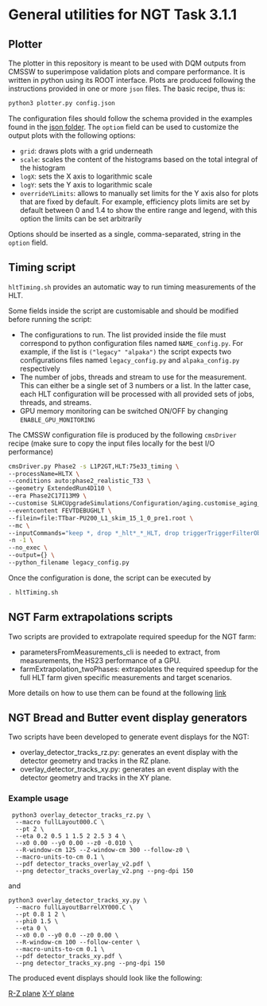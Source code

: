 # General utilities for NGT Task 3.1.1

## Plotter

The plotter in this repository is meant to be used with DQM outputs from CMSSW to superimpose validation plots and compare performance. It is written in python using its ROOT interface. Plots are produced following the instructions provided in one or more `json` files. The basic recipe, thus is:

```bash
python3 plotter.py config.json
```

The configuration files should follow the schema provided in the examples found in the [json folder](/json). The `optiom` field can be used to customize the output plots with the following options:

- `grid`: draws plots with a grid underneath
- `scale`: scales the content of the histograms based on the total integral of the histogram
- `logX`: sets the X axis to logarithmic scale
- `logY`: sets the Y axis to logarithmic scale
- `overrideYLimits`: allows to manually set limits for the Y axis also for plots that are fixed by default. For example, efficiency plots limits are set by default between 0 and 1.4 to show the entire range and legend, with this option the limits can be set arbitrarily

Options should be inserted as a single, comma-separated, string in the `option` field.

## Timing script

`hltTiming.sh` provides an automatic way to run timing measurements of the HLT.

Some fields inside the script are customisable and should be modified before running the script:

- The configurations to run. The list provided inside the file must correspond to python configuration files named `NAME_config.py`. For example, if the list is `("legacy" "alpaka")` the script expects two configurations files named `legacy_config.py` and `alpaka_config.py` respectively
- The number of jobs, threads and stream to use for the measurement. This can either be a single set of 3 numbers or a list. In the latter case, each HLT configuration will be processed with all provided sets of jobs, threads, and streams.
- GPU memory monitoring can be switched ON/OFF by changing `ENABLE_GPU_MONITORING`

The CMSSW configuration file is produced by the following `cmsDriver` recipe (make sure to copy the input files locally for the best I/O performance)

```bash
cmsDriver.py Phase2 -s L1P2GT,HLT:75e33_timing \
--processName=HLTX \
--conditions auto:phase2_realistic_T33 \
--geometry ExtendedRun4D110 \
--era Phase2C17I13M9 \
--customise SLHCUpgradeSimulations/Configuration/aging.customise_aging_1000 \
--eventcontent FEVTDEBUGHLT \
--filein=file:TTbar-PU200_L1_skim_15_1_0_pre1.root \
--mc \
--inputCommands="keep *, drop *_hlt*_*_HLT, drop triggerTriggerFilterObjectWithRefs_l1t*_*_HLT" \
-n -1 \
--no_exec \
--output={} \
--python_filename legacy_config.py
```

Once the configuration is done, the script can be executed by

```bash
. hltTiming.sh
```

## NGT Farm extrapolations scripts

Two scripts are provided to extrapolate required speedup for the NGT farm:

- parametersFromMeasurements_cli is needed to extract, from measurements, the
  HS23 performance of a GPU.
- farmExtrapolation_twoPhases: extrapolates the required speedup for the full
  HLT farm given specific measurements and target scenarios.

More details on how to use them can be found at the following [link](https://cms-ngt-hlt.docs.cern.ch/Task311/HS23_Farm_TwoPhase_Derivation_plain/)

## NGT Bread and Butter event display generators

Two scripts have been developed to generate event displays for the NGT:

- overlay_detector_tracks_rz.py: generates an event display with the detector
  geometry and tracks in the RZ plane.
- overlay_detector_tracks_xy.py: generates an event display with the detector geometry
  and tracks in the XY plane.

### Example usage

```shell
 python3 overlay_detector_tracks_rz.py \
  --macro fullLayout000.C \
  --pt 2 \
  --eta 0.2 0.5 1 1.5 2 2.5 3 4 \
  --x0 0.00 --y0 0.00 --z0 -0.010 \
  --R-window-cm 125 --Z-window-cm 300 --follow-z0 \
  --macro-units-to-cm 0.1 \
  --pdf detector_tracks_overlay_v2.pdf \
  --png detector_tracks_overlay_v2.png --png-dpi 150
```

and

```shell
python3 overlay_detector_tracks_xy.py \
  --macro fullLayoutBarrelXY000.C \
  --pt 0.8 1 2 \
  --phi0 1.5 \
  --eta 0 \
  --x0 0.0 --y0 0.0 --z0 0.00 \
  --R-window-cm 100 --follow-center \
  --macro-units-to-cm 0.1 \
  --pdf detector_tracks_xy.pdf \
  --png detector_tracks_xy.png --png-dpi 150
```

The produced event displays should look like the following:

[R-Z plane](detector_tracks_overlay_v2.png)
[X-Y plane](detector_tracks_xy.png)
